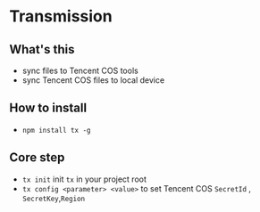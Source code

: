 # Transmission

## What's this

* sync files to Tencent COS tools
* sync Tencent COS files to local device

## How to install

* `npm install tx -g`

## Core step

* `tx init` init `tx` in your project root
* `tx config <parameter> <value>` to set Tencent COS `SecretId` , `SecretKey`,`Region`



